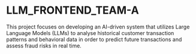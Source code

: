 # LLM_FRONTEND_TEAM-A
This project focuses on developing an AI-driven system that utilizes Large Language Models (LLMs) to analyse historical customer transaction patterns and behavioral data in order to predict future transactions and assess fraud risks in real time. 
